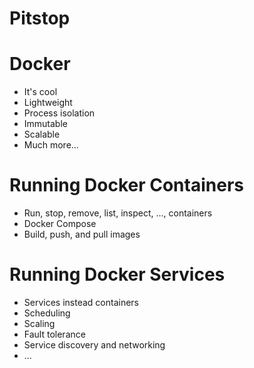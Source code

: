 # Pitstop


# Docker

* It's cool
* Lightweight
* Process isolation
* Immutable
* Scalable
* Much more...


# Running Docker Containers

* Run, stop, remove, list, inspect, ..., containers
* Docker Compose
* Build, push, and pull images


# Running Docker Services

* Services instead containers
* Scheduling
* Scaling
* Fault tolerance
* Service discovery and networking
* ...
